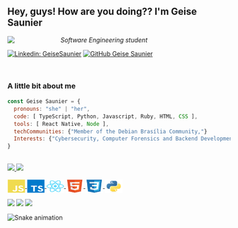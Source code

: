 <h2>Hey, guys! How are you doing?? I'm Geise Saunier</h2>

<img align="left" src="https://media.giphy.com/media/dWmL1DJHoTCuwd7hXy/giphy.gif" width="120">
<p><em>Software Engineering student</em></p>

[![Linkedin: GeiseSaunier](https://img.shields.io/badge/-GeiseSaunier-blue?style=flat-square&logo=Linkedin&logoColor=white&link=https://www.linkedin.com/in/GeiseSaunier/)](https://www.linkedin.com/in/GeiseSaunier/)
[![GitHub Geise Saunier](https://img.shields.io/github/followers/GeiseSaunier?label=follow&style=social)](https://github.com/GeiseSaunier)

<br/>

### A little bit about me

```javascript
const Geise Saunier = {
  pronouns: "she" | "her",
  code: [ TypeScript, Python, Javascript, Ruby, HTML, CSS ],
  tools: [ React Native, Node ],
  techCommunities: {"Member of the Debian Brasília Community,"}
  Interests: {"Cybersecurity, Computer Forensics and Backend Development,"}
}
```
<br/>

<div>
  <a href="https://github.com/GeiseSaunier">
  <img height="180em" src="https://github-readme-stats.vercel.app/api?username=GeiseSaunier&show_icons=true&theme=dark&include_all_commits=true&count_private=true"/>
  <img height="180em" src="https://github-readme-stats.vercel.app/api/top-langs/?username=GeiseSaunier&layout=compact&langs_count=7&theme=dark"/>
</div>
<div style="display: inline_block"><br>
  <img align="center" alt="Geise-Js" height="30" width="40" src="https://raw.githubusercontent.com/devicons/devicon/master/icons/javascript/javascript-plain.svg">
  <img align="center" alt="Geise-Ts" height="30" width="40" src="https://raw.githubusercontent.com/devicons/devicon/master/icons/typescript/typescript-plain.svg">
  <img align="center" alt="Geise-React" height="30" width="40" src="https://raw.githubusercontent.com/devicons/devicon/master/icons/react/react-original.svg">
  <img align="center" alt="Geise-HTML" height="30" width="40" src="https://raw.githubusercontent.com/devicons/devicon/master/icons/html5/html5-original.svg">
  <img align="center" alt="Geise-CSS" height="30" width="40" src="https://raw.githubusercontent.com/devicons/devicon/master/icons/css3/css3-original.svg">
  <img align="center" alt="Geise-Python" height="30" width="40" src="https://raw.githubusercontent.com/devicons/devicon/master/icons/python/python-original.svg">
</div>

<div> 

  <a href="https://instagram.com/sauniergeise" target="_blank"><img src="https://img.shields.io/badge/-Instagram-%23E4405F?style=for-the-badge&logo=instagram&logoColor=white" target="_blank"></a>
  <a href = "geisesaunier3939@gmail.com"><img src="https://img.shields.io/badge/-Gmail-%23333?style=for-the-badge&logo=gmail&logoColor=white" target="_blank"></a>
  <a href="https://www.linkedin.com/in/geise-saunier-62a606143?lipi=urn%3Ali%3Apage%3Ad_flagship3_profile_view_base_contact_details%3B%2BvzCc3uMS0qYRKVy6CTQVw%3D%3D" target="_blank"><img src="https://img.shields.io/badge/-LinkedIn-%230077B5?style=for-the-badge&logo=linkedin&logoColor=white" target="_blank"></a> 
 
  ![Snake animation](https://github.com/GeiseSaunier/blob/output/github-contribution-grid-snake.svg)
 
</div>


